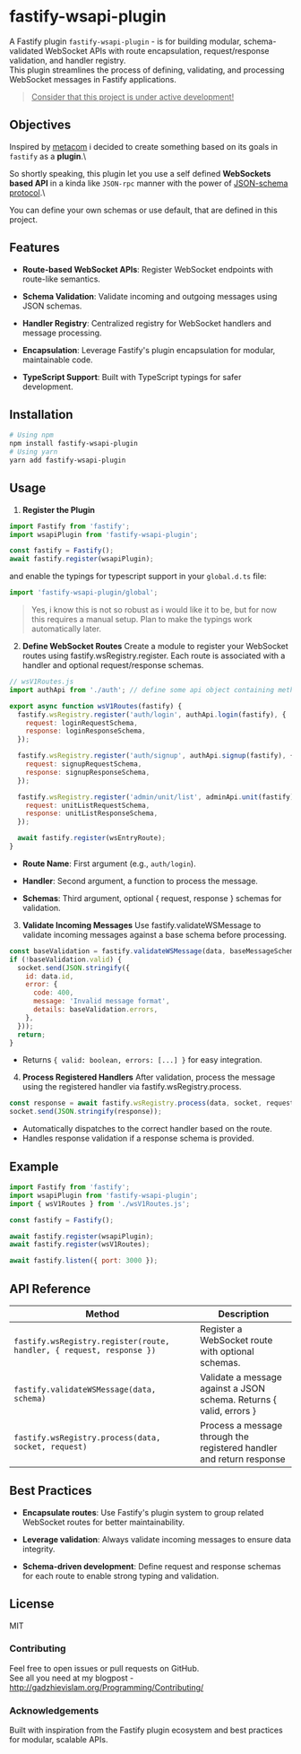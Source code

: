 # fastify-wsapi-plugin

A Fastify plugin `fastify-wsapi-plugin` - is for building modular, schema-validated WebSocket APIs with route encapsulation, request/response validation, and handler registry.\
This plugin streamlines the process of defining, validating, and processing WebSocket messages in Fastify applications.

> <u>Consider that this project is under active development!</u>

## Objectives
Inspired by [metacom](https://www.npmjs.com/package/metacom) i decided to create something based on its goals in `fastify` as a **plugin**.\

So shortly speaking, this plugin let you use a self defined **WebSockets based API** in a kinda like `JSON-rpc` manner with the power of [JSON-schema protocol](http://json-schema.org/).\

You can define your own schemas or use default, that are defined in this project.

## Features
- **Route-based WebSocket APIs**: Register WebSocket endpoints with route-like semantics.

- **Schema Validation**: Validate incoming and outgoing messages using JSON schemas.

- **Handler Registry**: Centralized registry for WebSocket handlers and message processing.

- **Encapsulation**: Leverage Fastify's plugin encapsulation for modular, maintainable code.

- **TypeScript Support**: Built with TypeScript typings for safer development.

## Installation
```bash
# Using npm
npm install fastify-wsapi-plugin
# Using yarn
yarn add fastify-wsapi-plugin
```

## Usage

1. **Register the Plugin**
```js
import Fastify from 'fastify';
import wsapiPlugin from 'fastify-wsapi-plugin';

const fastify = Fastify();
await fastify.register(wsapiPlugin);
```

and enable the typings for typescript support in your `global.d.ts` file:
```ts
import 'fastify-wsapi-plugin/global';
```
> Yes, i know this is not so robust as i would like it to be, but for now this requires a manual setup.
> Plan to make the typings work automatically later.

2. **Define WebSocket Routes**
Create a module to register your WebSocket routes using fastify.wsRegistry.register. Each route is associated with a handler and optional request/response schemas.

```js
// wsV1Routes.js
import authApi from './auth'; // define some api object containing methods

export async function wsV1Routes(fastify) {
  fastify.wsRegistry.register('auth/login', authApi.login(fastify), {
    request: loginRequestSchema,
    response: loginResponseSchema,
  });

  fastify.wsRegistry.register('auth/signup', authApi.signup(fastify), {
    request: signupRequestSchema,
    response: signupResponseSchema,
  });

  fastify.wsRegistry.register('admin/unit/list', adminApi.unit(fastify), {
    request: unitListRequestSchema,
    response: unitListResponseSchema,
  });

  await fastify.register(wsEntryRoute);
}
```
- **Route Name**: First argument (e.g., `auth/login`).

- **Handler**: Second argument, a function to process the message.

- **Schemas**: Third argument, optional { request, response } schemas for validation.

3. **Validate Incoming Messages**
Use fastify.validateWSMessage to validate incoming messages against a base schema before processing.

```js
const baseValidation = fastify.validateWSMessage(data, baseMessageSchema);
if (!baseValidation.valid) {
  socket.send(JSON.stringify({
    id: data.id,
    error: {
      code: 400,
      message: 'Invalid message format',
      details: baseValidation.errors,
    },
  }));
  return;
}
```
- Returns `{ valid: boolean, errors: [...] }` for easy integration.

4. **Process Registered Handlers**
After validation, process the message using the registered handler via fastify.wsRegistry.process.

```js
const response = await fastify.wsRegistry.process(data, socket, request);
socket.send(JSON.stringify(response));
```

- Automatically dispatches to the correct handler based on the route.
- Handles response validation if a response schema is provided.

## Example

```js
import Fastify from 'fastify';
import wsapiPlugin from 'fastify-wsapi-plugin';
import { wsV1Routes } from './wsV1Routes.js';

const fastify = Fastify();

await fastify.register(wsapiPlugin);
await fastify.register(wsV1Routes);

await fastify.listen({ port: 3000 });
```

## API Reference

| Method	    | Description |
| -------- | ------- |
| `fastify.wsRegistry.register(route, handler, { request, response })`  | Register a WebSocket route with optional schemas.|
| `fastify.validateWSMessage(data, schema)` | Validate a message against a JSON schema. Returns { valid, errors } |
| `fastify.wsRegistry.process(data, socket, request)` | Process a message through the registered handler and return response |

## Best Practices
- **Encapsulate routes**: Use Fastify's plugin system to group related WebSocket routes for better maintainability.

- **Leverage validation**: Always validate incoming messages to ensure data integrity.

- **Schema-driven development**: Define request and response schemas for each route to enable strong typing and validation.

## License
MIT

### Contributing
Feel free to open issues or pull requests on GitHub.\
See all you need at my blogpost - http://gadzhievislam.org/Programming/Contributing/

### Acknowledgements
Built with inspiration from the Fastify plugin ecosystem and best practices for modular, scalable APIs.